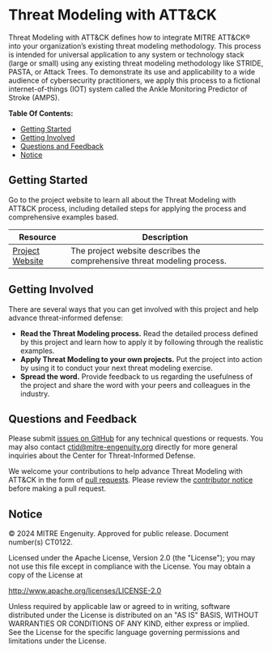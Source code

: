 # Threat Modeling with ATT&CK

Threat Modeling with ATT&CK defines how to integrate MITRE ATT&CK® into your
organization’s existing threat modeling methodology. This process is intended for
universal application to any system or technology stack (large or small) using any
existing threat modeling methodology like STRIDE, PASTA, or Attack Trees. To demonstrate
its use and applicability to a wide audience of cybersecurity practitioners, we apply
this process to a fictional internet-of-things (IOT) system called the Ankle Monitoring
Predictor of Stroke (AMPS).

**Table Of Contents:**

- [Getting Started](#getting-started)
- [Getting Involved](#getting-involved)
- [Questions and Feedback](#questions-and-feedback)
- [Notice](#notice)

## Getting Started

Go to the project website to learn all about the Threat Modeling with ATT&CK process,
including detailed steps for applying the process and comprehensive examples based.

| Resource                                                                                             | Description                                                              |
| ---------------------------------------------------------------------------------------------------- | ------------------------------------------------------------------------ |
| [Project Website](https://center-for-threat-informed-defense.github.io/threat-modeling-with-attack/) | The project website describes the comprehensive threat modeling process. |

## Getting Involved

There are several ways that you can get involved with this project and help
advance threat-informed defense:

- **Read the Threat Modeling process.** Read the detailed process defined by this
  project and learn how to apply it by following through the realistic examples.
- **Apply Threat Modeling to your own projects.** Put the project into action by using
  it to conduct your next threat modeling exercise.
- **Spread the word.** Provide feedback to us regarding the usefulness of the project
  and share the word with your peers and colleagues in the industry.

## Questions and Feedback

Please submit [issues on
GitHub](https://github.com/center-for-threat-informed-defense/threat-modeling-with-attack/issues)
for any technical questions or requests. You may also contact
[ctid@mitre-engenuity.org](mailto:ctid@mitre-engenuity.org?subject=Question%20about%20threat-modeling-with-attack)
directly for more general inquiries about the Center for Threat-Informed Defense.

We welcome your contributions to help advance Threat Modeling with ATT&CK in the form of
[pull
requests](https://github.com/center-for-threat-informed-defense/threat-modeling-with-attack/pulls).
Please review the [contributor
notice](https://github.com/center-for-threat-informed-defense/threat-modeling-with-attack/blob/main/CONTRIBUTING.md)
before making a pull request.

## Notice

© 2024 MITRE Engenuity. Approved for public release. Document number(s) CT0122.

Licensed under the Apache License, Version 2.0 (the "License"); you may not use this
file except in compliance with the License. You may obtain a copy of the License at

http://www.apache.org/licenses/LICENSE-2.0

Unless required by applicable law or agreed to in writing, software distributed under
the License is distributed on an "AS IS" BASIS, WITHOUT WARRANTIES OR CONDITIONS OF ANY
KIND, either express or implied. See the License for the specific language governing
permissions and limitations under the License.
